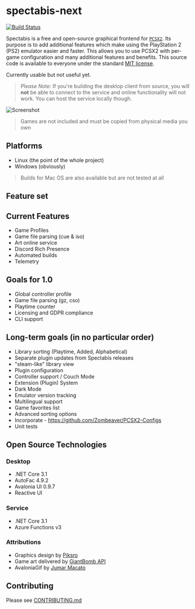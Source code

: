 # spectabis-next

[![Build Status](https://dev.azure.com/Spectabis/SpectabisNext/_apis/build/status/FaithLV.spectabis-next?branchName=master)](https://dev.azure.com/Spectabis/SpectabisNext/_build/latest?definitionId=1&branchName=master)

Spectabis is a free and open-source graphical frontend for [`PCSX2`](https://pcsx2.net/). Its purpose is to add additional features which make using the PlayStation 2 (PS2) emulator easier and faster. This allows you to use PCSX2 with per-game configuration and many additional features and benefits. This source code is available to everyone under the standard [MIT license](LICENSE).

Currently usable but not useful yet.

> *Please Note:* If you're building the desktop client from source, you will **not** be able to connect to the service and online functionality will not work. You can host the service locally though.

![Screenshot](https://i.imgur.com/RcbMegH.png)

> Games are not included and must be copied from physical media you own

## Platforms

* Linux (the point of the whole project)
* Windows (obviously)

> Builds for Mac OS are also available but are not tested at all

## Feature set

## Current Features

* Game Profiles
* Game file parsing (cue & iso)
* Art online service
* Discord Rich Presence
* Automated builds
* Telemetry

## Goals for 1.0

* Global controller profile
* Game file parsing (gz, cso)
* Playtime counter
* Licensing and GDPR compliance
* CLI support

## Long-term goals (in no particular order)

* Library sorting (Playtime, Added, Alphabetical)
* Separate plugin updates from Spectabis releases
* "steam-like" library view
* Plugin configuration
* Controller support / Couch Mode
* Extension (Plugin) System
* Dark Mode
* Emulator version tracking
* Multilingual support
* Game favorites list
* Advanced sorting options
* Incorporate - <https://github.com/Zombeaver/PCSX2-Configs>
* Unit tests

## Open Source Technologies

### Desktop

* .NET Core 3.1
* AutoFac 4.9.2
* Avalonia UI 0.9.7
* Reactive UI

### Service

* .NET Core 3.1
* Azure Functions v3

### Attributions

* Graphics design by [Piksro](https://www.instagram.com/piksro/)
* Game art delivered by [GiantBomb API](https://www.giantbomb.com/api/)
* AvaloniaGif by [Jumar Macato](src/SpectabisUI/Controls/AnimatedImage/README.md)

## Contributing

Please see [CONTRIBUTING.md](CONTRIBUTING.md)
